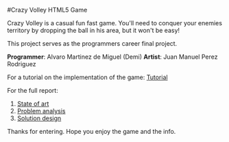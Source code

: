 #Crazy Volley
HTML5 Game

Crazy Volley is a casual fun fast game. You'll need to conquer your enemies territory by dropping the ball in his area, but it won't be easy!

This project serves as the programmers career final project.

**Programmer**: Alvaro Martinez de Miguel (Demi) **Artist**: Juan Manuel Perez Rodriguez

For a tutorial on the implementation of the game: [Tutorial](https://github.com/demipel8/crazy-volley/blob/develop/report/ch4.md)

For the full report:

1. [State of art](https://github.com/demipel8/crazy-volley/blob/develop/report/ch2.md)
2. [Problem analysis](https://github.com/demipel8/crazy-volley/blob/develop/report/ch3.md)
3. [Solution design](https://github.com/demipel8/crazy-volley/blob/develop/report/ch4.md)

Thanks for entering. Hope you enjoy the game and the info.

